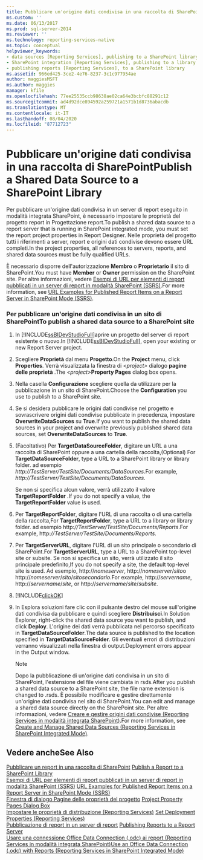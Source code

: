 ```yaml
---
title: Pubblicare un'origine dati condivisa in una raccolta di SharePoint | Microsoft Docs
ms.custom: ''
ms.date: 06/13/2017
ms.prod: sql-server-2014
ms.reviewer: ''
ms.technology: reporting-services-native
ms.topic: conceptual
helpviewer_keywords:
- data sources [Reporting Services], publishing to a SharePoint library
- SharePoint integration [Reporting Services], publishing to a library
- publishing reports [Reporting Services], to a SharePoint library
ms.assetid: 966ed425-3ce2-4e76-8237-3c1c977954ae
author: maggiesMSFT
ms.author: maggies
manager: kfile
ms.openlocfilehash: 77ee25535ccb98638ae02ca64e3bcbfc88291c12
ms.sourcegitcommit: ad4d92dce894592a259721a1571b1d8736abacdb
ms.translationtype: MT
ms.contentlocale: it-IT
ms.lasthandoff: 08/04/2020
ms.locfileid: "87712723"
---
```

# <a name="publish-a-shared-data-source-to-a-sharepoint-library"></a><span data-ttu-id="3d3e4-102">Pubblicare un'origine dati condivisa in una raccolta di SharePoint</span><span class="sxs-lookup"><span data-stu-id="3d3e4-102">Publish a Shared Data Source to a SharePoint Library</span></span>
  <span data-ttu-id="3d3e4-103">Per pubblicare un'origine dati condivisa in un server di report eseguito in modalità integrata SharePoint, è necessario impostare le proprietà del progetto report in Progettazione report.</span><span class="sxs-lookup"><span data-stu-id="3d3e4-103">To publish a shared data source to a report server that is running in SharePoint integrated mode, you must set the report project properties in Report Designer.</span></span> <span data-ttu-id="3d3e4-104">Nelle proprietà del progetto tutti i riferimenti a server, report e origini dati condivise devono essere URL completi.</span><span class="sxs-lookup"><span data-stu-id="3d3e4-104">In the project properties, all references to servers, reports, and shared data sources must be fully qualified URLs.</span></span>  
  
 <span data-ttu-id="3d3e4-105">È necessario disporre dell'autorizzazione **Membro** o **Proprietario** il sito di SharePoint.</span><span class="sxs-lookup"><span data-stu-id="3d3e4-105">You must have **Member** or **Owner** permission on the SharePoint site.</span></span> <span data-ttu-id="3d3e4-106">Per altre informazioni, vedere [Esempi di URL per elementi di report pubblicati in un server di report in modalità SharePoint &#40;SSRS&#41;](../tools/url-examples-for-items-on-a-report-server-sharepoint-mode.md).</span><span class="sxs-lookup"><span data-stu-id="3d3e4-106">For more information, see [URL Examples for Published Report Items on a Report Server in SharePoint Mode &#40;SSRS&#41;](../tools/url-examples-for-items-on-a-report-server-sharepoint-mode.md).</span></span>  
  
### <a name="to-publish-a-shared-data-source-to-a-sharepoint-site"></a><span data-ttu-id="3d3e4-107">Per pubblicare un'origine dati condivisa in un sito di SharePoint</span><span class="sxs-lookup"><span data-stu-id="3d3e4-107">To publish a shared data source to a SharePoint site</span></span>  
  
1.  <span data-ttu-id="3d3e4-108">In [!INCLUDE[ssBIDevStudioFull](../../includes/ssbidevstudiofull-md.md)]aprire un progetto del server di report esistente o nuovo.</span><span class="sxs-lookup"><span data-stu-id="3d3e4-108">In [!INCLUDE[ssBIDevStudioFull](../../includes/ssbidevstudiofull-md.md)], open your existing or new Report Server project.</span></span>  
  
2.  <span data-ttu-id="3d3e4-109">Scegliere **Proprietà** dal menu **Progetto**.</span><span class="sxs-lookup"><span data-stu-id="3d3e4-109">On the **Project** menu, click **Properties**.</span></span> <span data-ttu-id="3d3e4-110">Verrà visualizzata la finestra di _\<project>_ dialogo **pagine delle proprietà** .</span><span class="sxs-lookup"><span data-stu-id="3d3e4-110">The _\<project>_**Property Pages** dialog box opens.</span></span>  
  
3.  <span data-ttu-id="3d3e4-111">Nella casella **Configurazione** scegliere quella da utilizzare per la pubblicazione in un sito di SharePoint.</span><span class="sxs-lookup"><span data-stu-id="3d3e4-111">Choose the **Configuration** you use to publish to a SharePoint site.</span></span>  
  
4.  <span data-ttu-id="3d3e4-112">Se si desidera pubblicare le origini dati condivise nel progetto e sovrascrivere origini dati condivise pubblicate in precedenza, impostare **OverwriteDataSources** su **True**.</span><span class="sxs-lookup"><span data-stu-id="3d3e4-112">If you want to publish the shared data sources in your project and overwrite previously published shared data sources, set **OverwriteDataSources** to **True**.</span></span>  
  
5.  <span data-ttu-id="3d3e4-113">(Facoltativo) Per **TargetDataSourceFolder**, digitare un URL a una raccolta di SharePoint oppure a una cartella della raccolta,</span><span class="sxs-lookup"><span data-stu-id="3d3e4-113">(Optional) For **TargetDataSourceFolder**, type a URL to a SharePoint library or library folder.</span></span> <span data-ttu-id="3d3e4-114">ad esempio *http://TestServer/TestSite/Documents/DataSources*.</span><span class="sxs-lookup"><span data-stu-id="3d3e4-114">For example, *http://TestServer/TestSite/Documents/DataSources*.</span></span>  
  
     <span data-ttu-id="3d3e4-115">Se non si specifica alcun valore, verrà utilizzato il valore **TargetReportFolder** .</span><span class="sxs-lookup"><span data-stu-id="3d3e4-115">If you do not specify a value, the **TargetReportFolder** value is used.</span></span>  
  
6.  <span data-ttu-id="3d3e4-116">Per **TargetReportFolder**, digitare l'URL di una raccolta o di una cartella della raccolta,</span><span class="sxs-lookup"><span data-stu-id="3d3e4-116">For **TargetReportFolder**, type a URL to a library or library folder.</span></span> <span data-ttu-id="3d3e4-117">ad esempio http:*//TestServer/TestSite/Documents/Reports*.</span><span class="sxs-lookup"><span data-stu-id="3d3e4-117">For example, http:*//TestServer/TestSite/Documents/Reports*.</span></span>  
  
7.  <span data-ttu-id="3d3e4-118">Per **TargetServerURL**, digitare l'URL di un sito principale o secondario di SharePoint.</span><span class="sxs-lookup"><span data-stu-id="3d3e4-118">For **TargetServerURL**, type a URL to a SharePoint top-level site or subsite.</span></span> <span data-ttu-id="3d3e4-119">Se non si specifica un sito, verrà utilizzato il sito principale predefinito,</span><span class="sxs-lookup"><span data-stu-id="3d3e4-119">If you do not specify a site, the default top-level site is used.</span></span> <span data-ttu-id="3d3e4-120">Ad esempio, http://*nomeserver*, http://*nomeserver*/*sito*o http://*nomeserver*/*sito*/*sitosecondario*.</span><span class="sxs-lookup"><span data-stu-id="3d3e4-120">For example, http://*servername*, http://*servername*/*site*, or http://*servername*/*site*/*subsite*.</span></span>  
  
8.  [!INCLUDE[clickOK](../../includes/clickok-md.md)]  
  
9. <span data-ttu-id="3d3e4-121">In Esplora soluzioni fare clic con il pulsante destro del mouse sull'origine dati condivisa da pubblicare e quindi scegliere **Distribuisci**.</span><span class="sxs-lookup"><span data-stu-id="3d3e4-121">In Solution Explorer, right-click the shared data source you want to publish, and click **Deploy**.</span></span> <span data-ttu-id="3d3e4-122">L'origine dei dati verrà pubblicata nel percorso specificato in **TargetDataSourceFolder**.</span><span class="sxs-lookup"><span data-stu-id="3d3e4-122">The data source is published to the location specified in **TargetDataSourceFolder**.</span></span> <span data-ttu-id="3d3e4-123">Gli eventuali errori di distribuzioni verranno visualizzati nella finestra di output.</span><span class="sxs-lookup"><span data-stu-id="3d3e4-123">Deployment errors appear in the Output window.</span></span>  
  
    > [!NOTE]  
    >  <span data-ttu-id="3d3e4-124">Dopo la pubblicazione di un'origine dati condivisa in un sito di SharePoint, l'estensione del file viene cambiata in rsds.</span><span class="sxs-lookup"><span data-stu-id="3d3e4-124">After you publish a shared data source to a SharePoint site, the file name extension is changed to .rsds.</span></span> <span data-ttu-id="3d3e4-125">È possibile modificare e gestire direttamente un'origine dati condivisa nel sito di SharePoint.</span><span class="sxs-lookup"><span data-stu-id="3d3e4-125">You can edit and manage a shared data source directly on the SharePoint site.</span></span> <span data-ttu-id="3d3e4-126">Per altre informazioni, vedere [Creare e gestire origini dati condivise &#40;Reporting Services in modalità integrata SharePoint&#41;](../create-manage-shared-data-sources-reporting-services-sharepoint-integrated-mode.md).</span><span class="sxs-lookup"><span data-stu-id="3d3e4-126">For more information, see [Create and Manage Shared Data Sources &#40;Reporting Services in SharePoint Integrated Mode&#41;](../create-manage-shared-data-sources-reporting-services-sharepoint-integrated-mode.md).</span></span>  
  
## <a name="see-also"></a><span data-ttu-id="3d3e4-127">Vedere anche</span><span class="sxs-lookup"><span data-stu-id="3d3e4-127">See Also</span></span>  
 <span data-ttu-id="3d3e4-128">[Pubblicare un report in una raccolta di SharePoint](publish-a-report-to-a-sharepoint-library.md) </span><span class="sxs-lookup"><span data-stu-id="3d3e4-128">[Publish a Report to a SharePoint Library](publish-a-report-to-a-sharepoint-library.md) </span></span>  
 <span data-ttu-id="3d3e4-129">[Esempi di URL per elementi di report pubblicati in un server di report in modalità SharePoint &#40;SSRS&#41;](../tools/url-examples-for-items-on-a-report-server-sharepoint-mode.md) </span><span class="sxs-lookup"><span data-stu-id="3d3e4-129">[URL Examples for Published Report Items on a Report Server in SharePoint Mode &#40;SSRS&#41;](../tools/url-examples-for-items-on-a-report-server-sharepoint-mode.md) </span></span>  
 <span data-ttu-id="3d3e4-130">[Finestra di dialogo Pagine delle proprietà del progetto](../tools/project-property-pages-dialog-box.md) </span><span class="sxs-lookup"><span data-stu-id="3d3e4-130">[Project Property Pages Dialog Box](../tools/project-property-pages-dialog-box.md) </span></span>  
 <span data-ttu-id="3d3e4-131">[Impostare le proprietà di distribuzione &#40;Reporting Services&#41;](../tools/set-deployment-properties-reporting-services.md) </span><span class="sxs-lookup"><span data-stu-id="3d3e4-131">[Set Deployment Properties &#40;Reporting Services&#41;](../tools/set-deployment-properties-reporting-services.md) </span></span>  
 <span data-ttu-id="3d3e4-132">[Pubblicazione di report in un server di report](publishing-reports-to-a-report-server.md) </span><span class="sxs-lookup"><span data-stu-id="3d3e4-132">[Publishing Reports to a Report Server](publishing-reports-to-a-report-server.md) </span></span>  
 [<span data-ttu-id="3d3e4-133">Usare una connessione Office Data Connection &#40;.odc&#41; ai report &#40;Reporting Services in modalità integrata SharePoint&#41;</span><span class="sxs-lookup"><span data-stu-id="3d3e4-133">Use an Office Data Connection &#40;.odc&#41; with Reports &#40;Reporting Services in SharePoint Integrated Mode&#41;</span></span>](../report-data/use-an-office-data-connection-odc-with-reports.md)  
  
  
